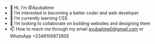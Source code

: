 - 👋 Hi, I’m @Ayubatime
- 👀 I’m interested in becoming a better coder and web developer 
- 🌱 I’m currently learning CSS
- 💞️ I’m looking to collaborate on building websites and designing them
- 📫 How to reach me through my email ayubatime0@gmail.com  or WhatsApp +2348106872805

<!---
Ayubatime/Ayubatime is a ✨ special ✨ repository because its `README.md` (this file) appears on your GitHub profile.
You can click the Preview link to take a look at your changes.
--->
